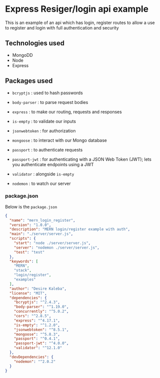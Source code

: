 # Express Resiger/login api example

This is an example of an api which has login, register routes to allow a use to register and login with full authentication and security

## Technologies used

- MongoDD
- Node
- Express

## Packages used

- `bcryptjs` : used to hash passwords

- `body-parser` : to parse request bodies

- `express` : to make our routing, requests and responses

- `is-empty` : to validate our inputs

- `jsonwebtoken` : for authorization

- `mongoose` : to interact with our Mongo database

- `passport` : to authenticate requests

- `passport-jwt` :  for authenticating with a JSON Web Token (JWT); lets you authenticate endpoints using a JWT

- `validator` : alongside `is-empty`

- `nodemon` : to watch our server

### package.json

Below is the `package.json`

```json
{
  "name": "mern_login_register",
  "version": "1.0.0",
  "description": "MERN login/register example with auth",
  "main": "./server/server.js",
  "scripts": {
    "start": "node ./server/server.js",
    "server": "nodemon ./server/server.js",
    "test": "test"
  },
  "keywords": [
    "MERN",
    "stack",
    "login/register",
    "examples"
  ],
  "author": "Desire Kaleba",
  "license": "MIT",
  "dependencies": {
    "bcryptjs": "^2.4.3",
    "body-parser": "^1.19.0",
    "concurrently": "^5.0.2",
    "cors": "^2.8.5",
    "express": "^4.17.1",
    "is-empty": "^1.2.0",
    "jsonwebtoken": "^8.5.1",
    "mongoose": "^5.8.3",
    "passport": "^0.4.1",
    "passport-jwt": "^4.0.0",
    "validator": "^12.1.0"
  },
  "devDependencies": {
    "nodemon": "^2.0.2"
  }
}

```
